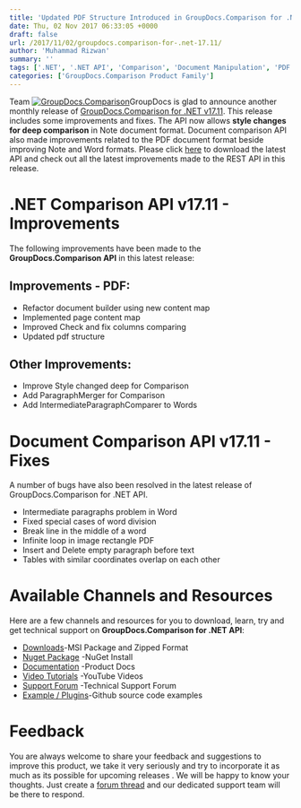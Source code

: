 ```yaml
---
title: 'Updated PDF Structure Introduced in GroupDocs.Comparison for .NET 17.11'
date: Thu, 02 Nov 2017 06:33:05 +0000
draft: false
url: /2017/11/02/groupdocs.comparison-for-.net-17.11/
author: 'Muhammad Rizwan'
summary: ''
tags: ['.NET', '.NET API', 'Comparison', 'Document Manipulation', 'PDF Structure']
categories: ['GroupDocs.Comparison Product Family']
---
```


Team [![GroupDocs.Comparison](https://blog.groupdocs.com/wp-content/uploads/sites/4/2016/11/groupdocs-comparison-net.png)](https://www.groupdocs.com/products/comparison/net)GroupDocs is glad to announce another monthly release of [GroupDocs.Comparison for .NET v17.11](http://www.groupdocs.com/products/comparison/net "Document Comparison API "). This release includes some improvements and fixes. The API now allows **style changes for deep comparison** in Note document format. Document comparison API also made improvements related to the PDF document format beside improving Note and Word formats. Please click [here](https://downloads.groupdocs.com/comparison/net) to download the latest API and check out all the latest improvements made to the REST API in this release.

# .NET Comparison API v17.11 - Improvements

The following improvements have been made to the **GroupDocs.Comparison API** in this latest release:

## Improvements - PDF:

*   Refactor document builder using new content map
*   Implemented page content map
*   Improved Check and fix columns comparing
*   Updated pdf structure

## Other Improvements:

*   Improve Style changed deep for Comparison
*   Add ParagraphMerger for Comparison
*   Add IntermediateParagraphComparer to Words

# Document Comparison API v17.11 - Fixes

A number of bugs have also been resolved in the latest release of GroupDocs.Comparison for .NET API.

*   Intermediate paragraphs problem in Word
*   Fixed special cases of word division
*   Break line in the middle of a word
*   Infinite loop in image rectangle PDF
*   Insert and Delete empty paragraph before text
*   Tables with similar coordinates overlap on each other

# Available Channels and Resources

Here are a few channels and resources for you to download, learn, try and get technical support on **GroupDocs.Comparison for .NET API**:

*   [Downloads](http://downloads.groupdocs.com/comparison/net "Dwonloads;")\-MSI Package and Zipped Format
*   [Nuget Package](https://www.nuget.org/packages/GroupDocs.Comparison/ "GroupDocs.Comparison for .NET NuGet") -NuGet Install
*   [Documentation](https://docs.groupdocs.com/display/comparisonnet/Home "Product Documentation") -Product Docs
*   [Video Tutorials](https://www.youtube.com/playlist?list=PL25CTxMCj5vOrXYlrJ-bgzi_b3GVS4juO "GroupDocs.Comparison for .NET Videos") -YouTube Videos
*   [Support Forum](https://forum.groupdocs.com/c/comparison "GroupDocs.Comparison for .NET Forum") -Technical Support Forum
*   [Example / Plugins](https://github.com/groupdocs-comparison/GroupDocs.Comparison-for-.NET "GroupDocs.Comparison for .NET Github")\-Github source code examples

# Feedback

You are always welcome to share your feedback and suggestions to improve this product, we take it very seriously and try to incorporate it as much as its possible for upcoming releases . We will be happy to know your thoughts. Just create a [forum thread](https://forum.groupdocs.com/c/comparison) and our dedicated support team will be there to respond.




